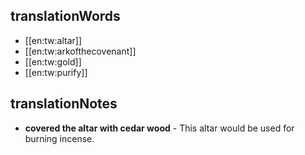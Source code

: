 ## translationWords

* [[en:tw:altar]]
* [[en:tw:arkofthecovenant]]
* [[en:tw:gold]]
* [[en:tw:purify]]

## translationNotes

* **covered the altar with cedar wood** - This altar would be used for burning incense.
